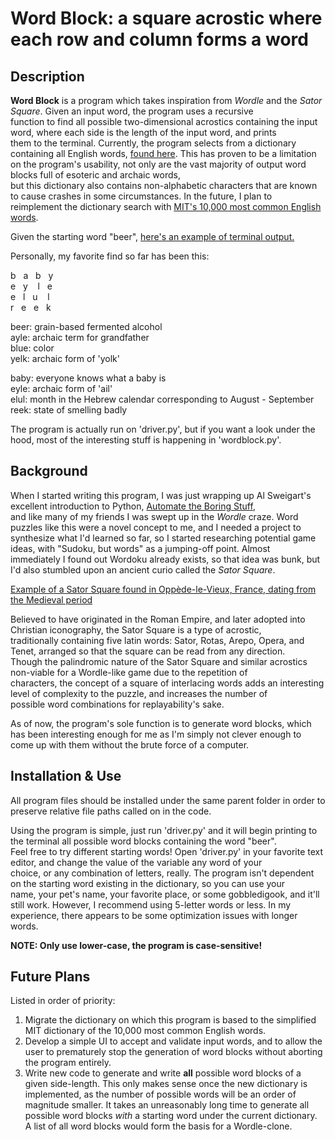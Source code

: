 # **Word Block:** a square acrostic where each row and column forms a word

Description
------
**Word Block** is a program which takes inspiration from *Wordle* and the *Sator Square*. Given an input word, the program uses a recursive  
function to find all possible two-dimensional acrostics containing the input word, where each side is the length of the input word, and prints  
them to the terminal. Currently, the program selects from a dictionary containing all English words, [found here](https://www.bragitoff.com/2016/03/english-dictionary-in-csv-format/).
This has proven to be a limitation on the program's usability, not only are the vast majority of output word blocks full of esoteric and archaic words,  
but this dictionary also contains non-alphabetic characters that are known to cause crashes in some circumstances. In the future, I plan to  
reimplement the dictionary search with [MIT's 10,000 most common English words](https://www.mit.edu/~ecprice/wordlist.10000).  

Given the starting word "beer", [here's an example of terminal output.](images/driver_output.jpg)  

Personally, my favorite find so far has been this:  

b &nbsp; a &nbsp; b &nbsp; y  
e &nbsp; y &nbsp; &nbsp;l &nbsp; e  
e &nbsp; l &nbsp; u &nbsp; &nbsp;l  
r &nbsp; e &nbsp; e &nbsp; k  

beer: grain-based fermented alcohol  
ayle: archaic term for grandfather  
blue: color  
yelk: archaic form of 'yolk'  

baby: everyone knows what a baby is  
eyle: archaic form of 'ail'  
elul: month in the Hebrew calendar corresponding to August - September  
reek: state of smelling badly  

The program is actually run on 'driver.py', but if you want a look under the hood, most of the interesting stuff is happening in 'wordblock.py'.

Background
------
When I started writing this program, I was just wrapping up Al Sweigart's excellent introduction to Python, [Automate the Boring Stuff](https://automatetheboringstuff.com),  
and like many of my friends I was swept up in the *Wordle* craze. Word puzzles like this were a novel concept to me, and I needed a project to  
synthesize what I'd learned so far, so I started researching potential game ideas, with "Sudoku, but words" as a jumping-off point. Almost  
immediately I found out Wordoku already exists, so that idea was bunk, but I'd also stumbled upon an ancient curio called the *Sator Square*. 

[Example of a Sator Square found in  Oppède-le-Vieux, France, dating from the Medieval period](images/sator_square.jpg)

Believed to have originated in the Roman Empire, and later adopted into Christian iconography, the Sator Square is a type of acrostic,  
traditionally containing five latin words: Sator, Rotas, Arepo, Opera, and Tenet, arranged so that the square can be read from any direction.  
Though the palindromic nature of the Sator Square and similar acrostics non-viable for a Wordle-like game due to the repetition of  
characters, the concept of a square of interlacing words adds an interesting level of complexity to the puzzle, and increases the number of  
possible word combinations for replayability's sake.  

As of now, the program's sole function is to generate word blocks, which has been interesting enough for me as I'm simply not clever enough to come up with them without the brute force of a computer.


Installation & Use
------
All program files should be installed under the same parent folder in order to preserve relative file paths called on in the code.

Using the program is simple, just run 'driver.py' and it will begin printing to the terminal all possible word blocks containing the word "beer".  
Feel free to try different starting words! Open 'driver.py' in your favorite text editor, and change the value of the variable any word of your  
choice, or any combination of letters, really. The program isn't dependent on the starting word existing in the dictionary, so you can use your  
name, your pet's name, your favorite place, or some gobbledigook, and it'll still work. However, I recommend using 5-letter words or less. In my  
experience, there appears to be some optimization issues with longer words.  

**NOTE: Only use lower-case, the program is case-sensitive!**  


Future Plans
------
Listed in order of priority:
1. Migrate the dictionary on which this program is based to the simplified MIT dictionary of the 10,000 most common English words.
2. Develop a simple UI to accept and validate input words, and to allow the user to prematurely stop the generation of word blocks without aborting the program entirely.
3. Write new code to generate and write **all** possible word blocks of a given side-length. This only makes sense once the new dictionary is implemented, as the number of possible words will be an order of magnitude smaller. It takes an unreasonably long time to generate all possible word blocks *with* a starting word under the current dictionary. A list of all word blocks would form the basis for a Wordle-clone.
